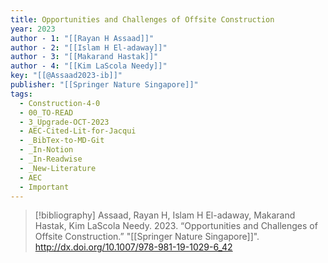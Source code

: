 ```yaml
---
title: Opportunities and Challenges of Offsite Construction
year: 2023
author - 1: "[[Rayan H Assaad]]"
author - 2: "[[Islam H El-adaway]]"
author - 3: "[[Makarand Hastak]]"
author - 4: "[[Kim LaScola Needy]]"
key: "[[@Assaad2023-ib]]"
publisher: "[[Springer Nature Singapore]]"
tags:
  - Construction-4-0
  - 00_TO-READ
  - 3_Upgrade-OCT-2023
  - AEC-Cited-Lit-for-Jacqui
  - _BibTex-to-MD-Git
  - _In-Notion
  - _In-Readwise
  - _New-Literature
  - AEC
  - Important
---
```


> [!bibliography]
> Assaad, Rayan H, Islam H El-adaway, Makarand Hastak, Kim LaScola Needy. 2023. “Opportunities and Challenges of Offsite Construction.” "[[Springer Nature Singapore]]". http://dx.doi.org/10.1007/978-981-19-1029-6_42